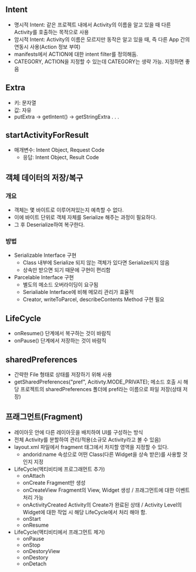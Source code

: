 ## Intent

* 명시적 Intent: 같은 프로젝트 내에서 Activity의 이름을 알고 있을 때 다른 Activity를 호출하는 목적으로 사용
* 암시적 Intent: Activity의 이름은 모르지만 동작은 알고 있을 때, 즉 다른 App 간의 연동시 사용(Action 정보 부여)
* manifests에서 ACTION에 대한 intent filter를 정의해둠.
* CATEGORY, ACTION을 지정할 수 있는데 CATEGORY는 생략 가능. 지정하면 좋음



## Extra

* 키: 문자열
* 값: 자유
* putExtra -> getIntent() -> getStringExtra . . .



## startActivityForResult

* 매개변수: Intent Object, Request Code
  * 응답: Intent Object, Result Code



## 객체 데이터의 저장/복구

### 개요

* 객체는 몇 바이트로 이루어져있는지 예측할 수 없다.
* 이에 바이트 단위로 객체 자체를 Serialize 해주는 과정이 필요하다.
* 그 후 Deserialize하여 복구한다.

### 방법

* Serializable Interface 구현
  * Class 내부에 Serialize 되지 않는 객체가 있다면 Serialize되지 않음
  * 상속만 받으면 되기 때문에 구현이 편리함
* Parcelable Interface 구현
  * 별도의 메소드 오버라이딩이 요구됨
  * Serialiable Interface에 비해 메모리 관리가 효율적
  * Creator, writeToParcel, describeContents Method 구현 필요



## LifeCycle

* onResume() 단계에서 복구하는 것이 바람직
* onPause() 단계에서 저장하는 것이 바람직



## sharedPreferences

* 간략한 File 형태로 상태를 저장하기 위해 사용
* getSharedPreferences("pref", Acitivty.MODE_PRIVATE); 메소드 호출 시 해당 프로젝트의 sharedPreferences 폴더에 pref라는 이름으로 파일 저장(상태 저장)



## 프래그먼트(Fragment)

* 레이아웃 안에 다른 레이아웃을 배치하여 UI를 구성하는 방식
* 전체 Activity를 분할하여 관리/적용(소규모 Activity라고 볼 수 있음)
* layout.xml 파일에서 fragment 태그에서 차지할 영역을 지정할 수 있다.
  * andorid:name 속성으로 어떤 Class(다른 Widget을 상속 받은)를 사용할 것인지 지정
* LifeCycle(액티비티에 프로그래먼트 추가)
  * onAttach
  * onCreate
    Fragment만 생성
  * onCreateView
    Fragment의 View, Widget 생성 / 프래그먼트에 대한 이벤트 처리 가능
  * onActivityCreated
    Activity의 Create가 완료된 상태 / Activity Level의 Widget에 대한 작업 시 해당 LifeCycle에서 처리 해야 함.
  * onStart
  * onResume
* LifeCycle(액티비티에서 프래그먼트 제거)
  * onPause
  * onStop
  * onDestoryView
  * onDestory
  * onDetach